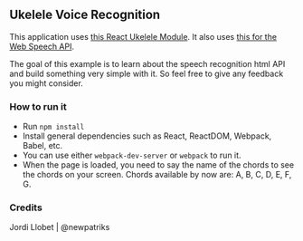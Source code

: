 ## Ukelele Voice Recognition

This application uses [this React Ukelele Module](https://github.com/newpatriks/ukelele-react-module). It also uses [this for the Web Speech API](https://developers.google.com/web/updates/2013/01/Voice-Driven-Web-Apps-Introduction-to-the-Web-Speech-API).


The goal of this example is to learn about the speech recognition html API and build something very simple with it. So feel free to give any feedback you might consider.

### How to run it
- Run `npm install`
- Install general dependencies such as React, ReactDOM, Webpack, Babel, etc.
- You can use either `webpack-dev-server` or `webpack` to run it.
- When the page is loaded, you need to say the name of the chords to see the chords on your screen. Chords available by now are: A, B, C, D, E, F, G. 

### Credits
Jordi Llobet | @newpatriks
